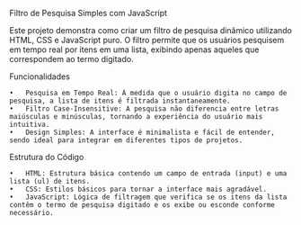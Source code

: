 

Filtro de Pesquisa Simples com JavaScript

Este projeto demonstra como criar um filtro de pesquisa dinâmico utilizando HTML, CSS e JavaScript puro. O filtro permite que os usuários pesquisem em tempo real por itens em uma lista, exibindo apenas aqueles que correspondem ao termo digitado.

Funcionalidades

	•	Pesquisa em Tempo Real: À medida que o usuário digita no campo de pesquisa, a lista de itens é filtrada instantaneamente.
	•	Filtro Case-Insensitive: A pesquisa não diferencia entre letras maiúsculas e minúsculas, tornando a experiência do usuário mais intuitiva.
	•	Design Simples: A interface é minimalista e fácil de entender, sendo ideal para integrar em diferentes tipos de projetos.

Estrutura do Código

	•	HTML: Estrutura básica contendo um campo de entrada (input) e uma lista (ul) de itens.
	•	CSS: Estilos básicos para tornar a interface mais agradável.
	•	JavaScript: Lógica de filtragem que verifica se os itens da lista contêm o termo de pesquisa digitado e os exibe ou esconde conforme necessário.
